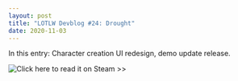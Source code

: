 ```yaml
---
layout: post
title: "LOTLW Devblog #24: Drought"
date: 2020-11-03
---
```


In this entry: Character creation UI redesign, demo update release.

![Click here to read it on Steam >>](https://store.steampowered.com/newshub/app/1097560/view/5371064912904190843)
